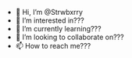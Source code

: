 - 👋 Hi, I’m @Strwbxrry
- 👀 I’m interested in??? 
- 🌱 I’m currently learning??? 
- 💞️ I’m looking to collaborate on??? 
- 📫 How to reach me??? 

<!---
Strwbxrry/Strwbxrry is a ✨ special ✨ repository because its `README.md` (this file) appears on your GitHub profile.
You can click the Preview link to take a look at your changes.
--->
